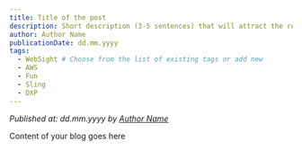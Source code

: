 ```yaml
---
title: Title of the post
description: Short description (3-5 sentences) that will attract the readers to read this post.
author: Author Name
publicationDate: dd.mm.yyyy
tags:
  - WebSight # Choose from the list of existing tags or add new
  - AWS
  - Fun
  - Sling
  - DXP
---
```


*Published at: dd.mm.yyyy by [Author Name](https://github.com/author-git-slug)*

Content of your blog goes here

